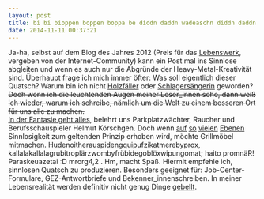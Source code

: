 ```yaml
---
layout: post
title: bi bi bioppen boppen boppa be diddn daddn wadeaschn diddn daddn sch en du
date: 2014-11-11 00:37:21
---
```


Ja-ha, selbst auf dem Blog des Jahres 2012 (Preis für das [Lebenswerk](https://grillmoebel.github.io/), vergeben von der Internet-Community) kann ein Post mal ins Sinnlose abgleiten und wenn es auch nur die Abgründe der Heavy-Metal-Kreativität sind. Überhaupt frage ich mich immer öfter: Was soll eigentlich dieser Quatsch? Warum bin ich nicht [Holzfäller](http://upload.wikimedia.org/wikipedia/commons/2/23/Todd_Michael_Hall_%E2%80%93_Headbangers_Open_Air_2014_08.jpg) oder [Schlagersängerin](http://www.youtube.com/watch?v=D0HlvAuwzmE) geworden?<br> <del>Doch wenn ich die leuchtenden Augen meiner Leser\_innen sehe, dann weiß ich wieder, warum ich schreibe, nämlich um die Welt zu einem besseren Ort für uns alle zu machen.</del><br>
[In der Fantasie geht alles](http://www.youtube.com/watch?v=yLZKIghVLvU), belehrt uns Parkplatzwächter, Raucher und Berufsschauspieler Helmut Körschgen. Doch wenn [auf](http://www.youtube.com/watch?v=bW65DaH_zbw) [so](http://de.wikipedia.org/wiki/Berliner_Stadtschloss#Gesamtfinanzierung) [vielen](http://de.wikipedia.org/wiki/Notre-Dame-de-la-Paix_de_Yamoussoukro) [Ebenen](http://www.youtube.com/watch?v=DWFhkK5yylA) Sinnlosigkeit zum geltenden Prinzip erhoben wird, möchte Grillmöbel mitmachen. Hudenoitherauspidengquipufzikatmerebyprox, kallalakallalagrubitroplärzwombyfrübidegoblöxwipungomat; haito promnäR! Paraskeuazetai :D mrorg4,2 . Hm, macht Spaß. Hiermit empfehle ich, sinnlosen Quatsch zu produzieren. Besonders geeignet für: Job-Center-Formulare, GEZ-Antwortbriefe und Bekenner\_innenschreiben. In meiner Lebensrealität werden definitiv nicht genug Dinge [gebellt](http://www.youtube.com/watch?v=0UfuMzDnotQ).
